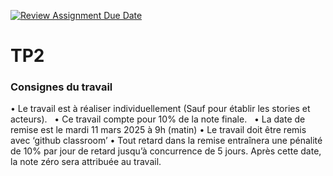 [![Review Assignment Due Date](https://classroom.github.com/assets/deadline-readme-button-22041afd0340ce965d47ae6ef1cefeee28c7c493a6346c4f15d667ab976d596c.svg)](https://classroom.github.com/a/IFiYOG81)
# TP2 

### Consignes du travail

•	Le travail est à réaliser individuellement (Sauf pour établir les stories et acteurs).  
•	Ce travail compte pour 10% de la note finale.  
•	La date de remise est le mardi 11 mars 2025 à 9h (matin)
•	Le travail doit être remis avec ‘github classroom’
•	Tout retard dans la remise entraînera une pénalité de 10% par jour de retard jusqu’à concurrence de 5 jours. Après cette date, la note zéro sera attribuée au travail.  



